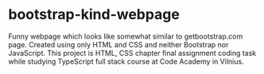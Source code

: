 # bootstrap-kind-webpage
Funny webpage which looks like somewhat similar to  getbootstrap.com page. Created using only HTML and CSS and neither Bootstrap nor JavaScript.
This project is HTML, CSS chapter final assignment coding task while studying TypeScript full stack course at Code Academy in Vilnius.
